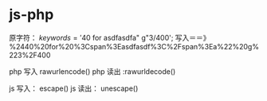 js-php
======
原字符： $keywords = '$40 for <span>asdfasdf</span>a" g"3/400';
写入＝＝》%2440%20for%20%3Cspan%3Easdfasdf%3C%2Fspan%3Ea%22%20g%223%2F400

php 写入 rawurlencode()
php 读出 :rawurldecode()

js 写入： escape()
js 读出： unescape()
